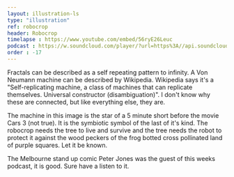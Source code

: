 ```yaml
---
layout: illustration-ls
type: "illustration"
ref: robocrop
header: Robocrop
timelapse : https://www.youtube.com/embed/56ryE26Leuc
podcast : https://w.soundcloud.com/player/?url=https%3A//api.soundcloud.com/tracks/250815527
order : -17
---
```


Fractals can be described as a self repeating pattern to infinity. A Von Neumann machine can be described by Wikipedia. Wikipedia says it's a "Self-replicating machine, a class of machines that can replicate themselves. Universal constructor (disambiguation)". I don't know why these are connected, but like everything else, they are.

The machine in this image is the star of a 5 minute short before the movie Cars 3 (not true). It is the symbiotic symbol of the last of it's kind. The robocrop needs the tree to live and survive and the tree needs the robot to protect it against the wood peckers of the frog botted cross pollinated land of purple squares. Let it be known.

The Melbourne stand up comic Peter Jones was the guest of this weeks podcast, it is good. Sure have a listen to it. 


